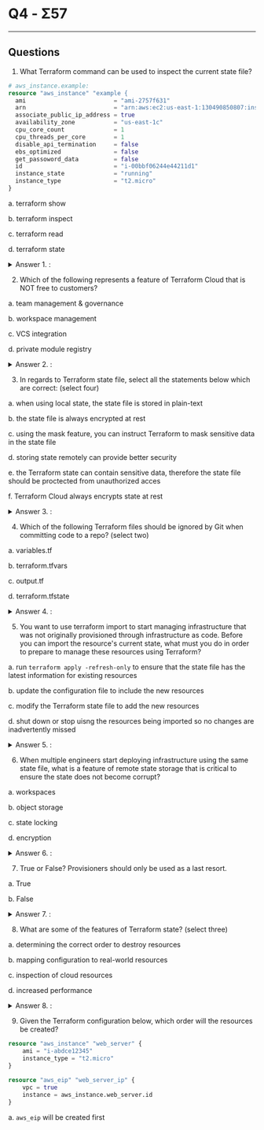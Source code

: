 # Q4 - Σ57

---

## Questions
1. What Terraform command can be used to inspect the current state file?
````tf
# aws_instance.example:
resource "aws_instance" "example {
  ami                         = "ami-2757f631"
  arn                         = "arn:aws:ec2:us-east-1:130490850807:instance/i-0
  associate_public_ip_address = true
  availability_zone           = "us-east-1c"
  cpu_core_count              = 1
  cpu_threads_per_core        = 1
  disable_api_termination     = false
  ebs_optimized               = false
  get_passoword_data          = false
  id                          = "i-00bbf06244e44211d1"
  instance_state              = "running"
  instance_type               = "t2.micro"
}
````

a. terraform show

b. terraform inspect

c. terraform read

d. terraform state

<details>
<summary>Answer 1. :</summary>
  false
</details>

2. Which of the following represents a feature of Terraform Cloud that is NOT free to customers?

a. team management & governance

b. workspace management

c. VCS integration

d. private module registry

<details>
<summary>Answer 2. :</summary>
  false
</details>

3. In regards to Terraform state file, select all the statements below which are correct: (select four)

a. when using local state, the state file is stored in plain-text

b. the state file is always encrypted at rest

c. using the mask feature, you can instruct Terraform to mask sensitive data in the state file

d. storing state remotely can provide better security

e. the Terraform state can contain sensitive data, therefore the state file should be proctected from unauthorized acces

f. Terraform Cloud always encrypts state at rest

<details>
<summary>Answer 3. :</summary>
  false
</details>

4. Which of the following Terraform files should be ignored by Git when committing code to a repo? (select two)

a. variables.tf

b. terraform.tfvars

c. output.tf

d. terraform.tfstate

<details>
<summary>Answer 4. :</summary>
  false
</details>

5. You want to use terraform import to start managing infrastructure that was not originally provisioned through infrastructure as code. Before you can import the resource's current state, what must you do in order to prepare to manage these resources using Terraform?

a. run `terraform apply -refresh-only` to ensure that the state file has the latest information for existing resources

b. update the configuration file to include the new resources

c. modify the Terraform state file to add the new resources

d. shut down or stop uisng the resources being imported so no changes are inadvertently missed

<details>
<summary>Answer 5. :</summary>
  false
</details>

6. When multiple engineers start deploying infrastructure using the same state file, what is a feature of remote state storage that is critical to ensure the state does not become corrupt?

a. workspaces

b. object storage

c. state locking

d. encryption

<details>
<summary>Answer 6. :</summary>
  false
</details>

7. True or False? Provisioners should only be used as a last resort.

a. True

b. False

<details>
<summary>Answer 7. :</summary>
  false
</details>

8. What are some of the features of Terraform state? (select three)

a. determining the correct order to destroy resources

b. mapping configuration to real-world resources

c. inspection of cloud resources

d. increased performance

<details>
<summary>Answer 8. :</summary>
  false
</details>

9. Given the Terraform configuration below, which order will the resources be created?
````tf
resource "aws_instance" "web_server" {
    ami = "i-abdce12345"
    instance_type = "t2.micro"
}
 
resource "aws_eip" "web_server_ip" { 
    vpc = true 
    instance = aws_instance.web_server.id 
}
````

a. `aws_eip` will be created first
